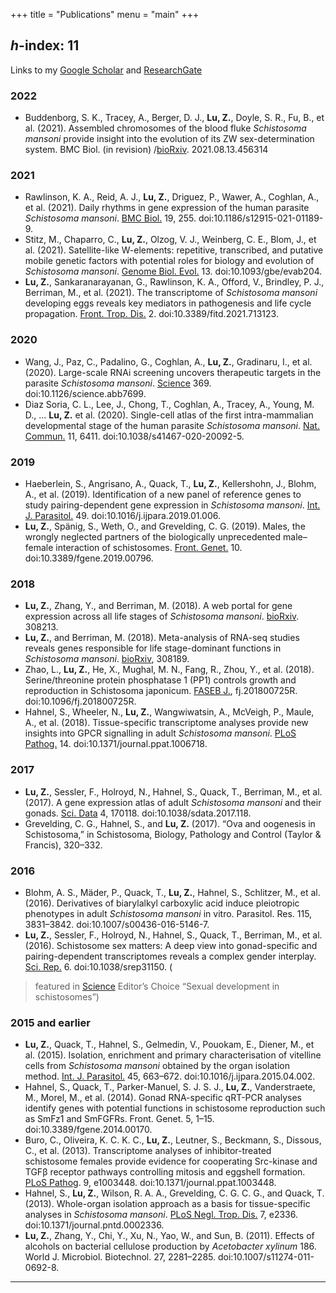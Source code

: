 +++
title = "Publications"
menu = "main"
+++

## *h*-index: 11 

Links to my [Google Scholar](https://scholar.google.com/citations?user=JGrDkIUAAAAJ&hl=en) and [ResearchGate](https://www.researchgate.net/profile/Zhigang-Lu)

<object type="text/html" data="/files/my-pub.html" width="100%" height="430px"></object>

### 2022
- Buddenborg, S. K., Tracey, A., Berger, D. J., **Lu, Z.**, Doyle, S. R., Fu, B., et al. (2021). Assembled chromosomes of the blood fluke *Schistosoma mansoni* provide insight into the evolution of its ZW sex-determination system. BMC Biol. (in revision) /[bioRxiv](https://www.biorxiv.org/content/10.1101/2021.08.13.456314v1). 2021.08.13.456314

### 2021
- Rawlinson, K. A., Reid, A. J., **Lu, Z.**, Driguez, P., Wawer, A., Coghlan, A., et al. (2021). Daily rhythms in gene expression of the human parasite *Schistosoma mansoni*. [BMC Biol.](https://bmcbiol.biomedcentral.com/articles/10.1186/s12915-021-01189-9) 19, 255. doi:10.1186/s12915-021-01189-9.
- Stitz, M., Chaparro, C., **Lu, Z.**, Olzog, V. J., Weinberg, C. E., Blom, J., et al. (2021). Satellite-like W-elements: repetitive, transcribed, and putative mobile genetic factors with potential roles for biology and evolution of *Schistosoma mansoni*. [Genome Biol. Evol.](https://academic.oup.com/gbe/article/13/10/evab204/6361599) 13. doi:10.1093/gbe/evab204.
- **Lu, Z.**, Sankaranarayanan, G., Rawlinson, K. A., Offord, V., Brindley, P. J., Berriman, M., et al. (2021). The transcriptome of *Schistosoma mansoni* developing eggs reveals key mediators in pathogenesis and life cycle propagation. [Front. Trop. Dis.](https://www.frontiersin.org/articles/10.3389/fitd.2021.713123/) 2. doi:10.3389/fitd.2021.713123.

### 2020
- Wang, J., Paz, C., Padalino, G., Coghlan, A., **Lu, Z.**, Gradinaru, I., et al. (2020). Large-scale RNAi screening uncovers therapeutic targets in the parasite *Schistosoma mansoni*. [Science](https://science.sciencemag.org/content/369/6511/1649) 369. doi:10.1126/science.abb7699.
- Diaz Soria, C. L., Lee, J., Chong, T., Coghlan, A., Tracey, A., Young, M. D., ... **Lu, Z.** et al. (2020). Single-cell atlas of the first intra-mammalian developmental stage of the human parasite *Schistosoma mansoni*. [Nat. Commun.](https://www.nature.com/articles/s41467-020-20092-5) 11, 6411. doi:10.1038/s41467-020-20092-5.

### 2019
- Haeberlein, S., Angrisano, A., Quack, T., **Lu, Z.**, Kellershohn, J., Blohm, A., et al. (2019). Identification of a new panel of reference genes to study pairing-dependent gene expression in *Schistosoma mansoni*. [Int. J. Parasitol.](https://www.sciencedirect.com/science/article/abs/pii/S0020751919301304?via%3Dihub) 49. doi:10.1016/j.ijpara.2019.01.006.
- **Lu, Z.**, Spänig, S., Weth, O., and Grevelding, C. G. (2019). Males, the wrongly neglected partners of the biologically unprecedented male–female interaction of schistosomes. [Front. Genet.](https://www.frontiersin.org/articles/10.3389/fgene.2019.00796/full) 10. doi:10.3389/fgene.2019.00796.

### 2018
- **Lu, Z.**, Zhang, Y., and Berriman, M. (2018). A web portal for gene expression across all life stages of *Schistosoma mansoni*. [bioRxiv](https://www.biorxiv.org/content/10.1101/308213v1). 308213. 
- **Lu, Z.**, and Berriman, M. (2018). Meta-analysis of RNA-seq studies reveals genes responsible for life stage-dominant functions in *Schistosoma mansoni*. [bioRxiv](https://www.biorxiv.org/content/10.1101/308189v1), 308189.
- Zhao, L., **Lu, Z.**, He, X., Mughal, M. N., Fang, R., Zhou, Y., et al. (2018). Serine/threonine protein phosphatase 1 (PP1) controls growth and reproduction in Schistosoma japonicum. [FASEB J.](https://doi.org/10.1096/fj.201800725R), fj.201800725R. doi:10.1096/fj.201800725R.
- Hahnel, S., Wheeler, N., **Lu, Z.**, Wangwiwatsin, A., McVeigh, P., Maule, A., et al. (2018). Tissue-specific transcriptome analyses provide new insights into GPCR signalling in adult *Schistosoma mansoni*. [PLoS Pathog.](https://journals.plos.org/plospathogens/article?id=10.1371/journal.ppat.1006718) 14. doi:10.1371/journal.ppat.1006718.

### 2017
- **Lu, Z.**, Sessler, F., Holroyd, N., Hahnel, S., Quack, T., Berriman, M., et al. (2017). A gene expression atlas of adult *Schistosoma mansoni* and their gonads. [Sci. Data](https://www.nature.com/articles/sdata2017118) 4, 170118. doi:10.1038/sdata.2017.118.
- Grevelding, C. G., Hahnel, S., and **Lu, Z.** (2017). “Ova and oogenesis in Schistosoma,” in Schistosoma, Biology, Pathology and Control (Taylor & Francis), 320–332.

### 2016
- Blohm, A. S., Mäder, P., Quack, T., **Lu, Z.**, Hahnel, S., Schlitzer, M., et al. (2016). Derivatives of biarylalkyl carboxylic acid induce pleiotropic phenotypes in adult *Schistosoma mansoni* in vitro. Parasitol. Res. 115, 3831–3842. doi:10.1007/s00436-016-5146-7.
- **Lu, Z.**, Sessler, F., Holroyd, N., Hahnel, S., Quack, T., Berriman, M., et al. (2016). Schistosome sex matters: A deep view into gonad-specific and pairing-dependent transcriptomes reveals a complex gender interplay. [Sci. Rep.](https://www.nature.com/articles/srep31150) 6. doi:10.1038/srep31150. (
> featured in [Science](https://www.science.org/doi/10.1126/science.2016.353.6304.twil) Editor’s Choice “Sexual development in schistosomes”)

### 2015 and earlier 
- **Lu, Z.**, Quack, T., Hahnel, S., Gelmedin, V., Pouokam, E., Diener, M., et al. (2015). Isolation, enrichment and primary characterisation of vitelline cells from *Schistosoma mansoni* obtained by the organ isolation method. [Int. J. Parasitol.](https://linkinghub.elsevier.com/retrieve/pii/S0020751915001137) 45, 663–672. doi:10.1016/j.ijpara.2015.04.002.
- Hahnel, S., Quack, T., Parker-Manuel, S. J. S. J., **Lu, Z.**, Vanderstraete, M., Morel, M., et al. (2014). Gonad RNA-specific qRT-PCR analyses identify genes with potential functions in schistosome reproduction such as SmFz1 and SmFGFRs. Front. Genet. 5, 1–15. doi:10.3389/fgene.2014.00170.
- Buro, C., Oliveira, K. C. K. C., **Lu, Z.**, Leutner, S., Beckmann, S., Dissous, C., et al. (2013). Transcriptome analyses of inhibitor-treated schistosome females provide evidence for cooperating Src-kinase and TGFβ receptor pathways controlling mitosis and eggshell formation. [PLoS Pathog](https://journals.plos.org/plospathogens/article?id=10.1371/journal.ppat.1003448). 9, e1003448. doi:10.1371/journal.ppat.1003448.
- Hahnel, S., **Lu, Z.**, Wilson, R. A. A., Grevelding, C. G. C. G., and Quack, T. (2013). Whole-organ isolation approach as a basis for tissue-specific analyses in *Schistosoma mansoni*. [PLoS Negl. Trop. Dis.](https://journals.plos.org/plosntds/article?id=10.1371/journal.pntd.0002336) 7, e2336. doi:10.1371/journal.pntd.0002336.
- **Lu, Z.**, Zhang, Y., Chi, Y., Xu, N., Yao, W., and Sun, B. (2011). Effects of alcohols on bacterial cellulose production by *Acetobacter xylinum* 186. World J. Microbiol. Biotechnol. 27, 2281–2285. doi:10.1007/s11274-011-0692-8.

---
